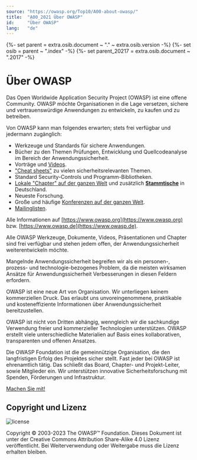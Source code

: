 ```yaml
---
source: "https://owasp.org/Top10/A00-about-owasp/"
title:  "A00_2021 Über OWASP"
id:     "Über OWASP"
lang:   "de"
---
```

{%- set parent = extra.osib.document ~ "." ~ extra.osib.version -%}
{%- set osib = parent ~ ".index" -%}
{%- set parent_20217 = extra.osib.document ~ ".2017" -%}

# Über OWASP

Das Open Worldwide Application Security Project (OWASP) ist eine offene Community. OWASP möchte Organisationen in die Lage versetzen, sichere und vertrauenswürdige Anwendungen zu entwickeln, zu kaufen und zu betreiben.

Von OWASP kann man folgendes erwarten; stets frei verfügbar und jedermann zugänglich:

- Werkzeuge und Standards für sichere Anwendungen.
- Bücher zu den Themen Prüfungen, Entwicklung und Quellcodeanalyse im Bereich der Anwendungssicherheit.
- Vorträge und [Videos](https://www.youtube.com/user/OWASPGLOBAL).
- ["Cheat sheets"](https://owasp.org/www-project-cheat-sheets/) zu vielen sicherheitsrelevanten Themen.
- Standard Security-Controls und Programm-Bibliotheken.
- [Lokale "Chapter" auf der ganzen Welt](https://owasp.org/chapters/) und zusätzlich **[Stammtische](/www-chapter-germany/stammtische/)** in Deutschland.
- Neueste Forschung.
- Große und häufige [Konferenzen auf der ganzen Welt](https://owasp.org/events/).
- [Mailinglisten](https://groups.google.com/a/owasp.org/forum/#!overview).

Alle Informationen auf [https://www.owasp.org](https://www.owasp.org) bzw. [https://www.owasp.de](https://www.owasp.de).

Alle OWASP Werkzeuge, Dokumente, Videos, Präsentationen und Chapter sind frei verfügbar und stehen jedem offen, der Anwendungssicherheit weiterentwickeln möchte.

Mangelnde Anwendungssicherheit begreifen wir als ein personen-, prozess- und technologie-bezogenes Problem, da die meisten wirksamen Ansätze für Anwendungssicherheit Verbesserungen in diesen Feldern erfordern.

OWASP ist eine neue Art von Organisation. Wir unterliegen keinem kommerziellen Druck. Das erlaubt uns unvoreingenommene, praktikable und kosteneffiziente Informationen über Anwendungssicherheit bereitzustellen.

OWASP ist nicht von Dritten abhängig, wenngleich wir die sachkundige Verwendung freier und kommerzieller Technologien unterstützen. OWASP erstellt viele unterschiedliche Materialien auf Basis eines kollaborativen, transparenten und offenen Ansatzes.

Die OWASP Foundation ist die gemeinnützige Organisation, die den langfristigen Erfolg des Projektes sicher stellt. Fast jeder bei OWASP ist ehrenamtlich tätig. Das schließt das Board, Chapter- und Projekt-Leiter, sowie Mitglieder ein. Wir unterstützen innovative Sicherheitsforschung mit Spenden, Förderungen und Infrastruktur.

[Machen Sie mit!](https://owasp.org/www-chapter-germany/)

## Copyright und Lizenz

![license](assets/license.png)

Copyright © 2003-2023 The OWASP™ Foundation. Dieses Dokument ist unter der Creative Commons Attribution Share-Alike 4.0 Lizenz veröffentlicht. Bei Weiterverwendung oder Weitergabe muss die Lizenz erhalten bleiben.
